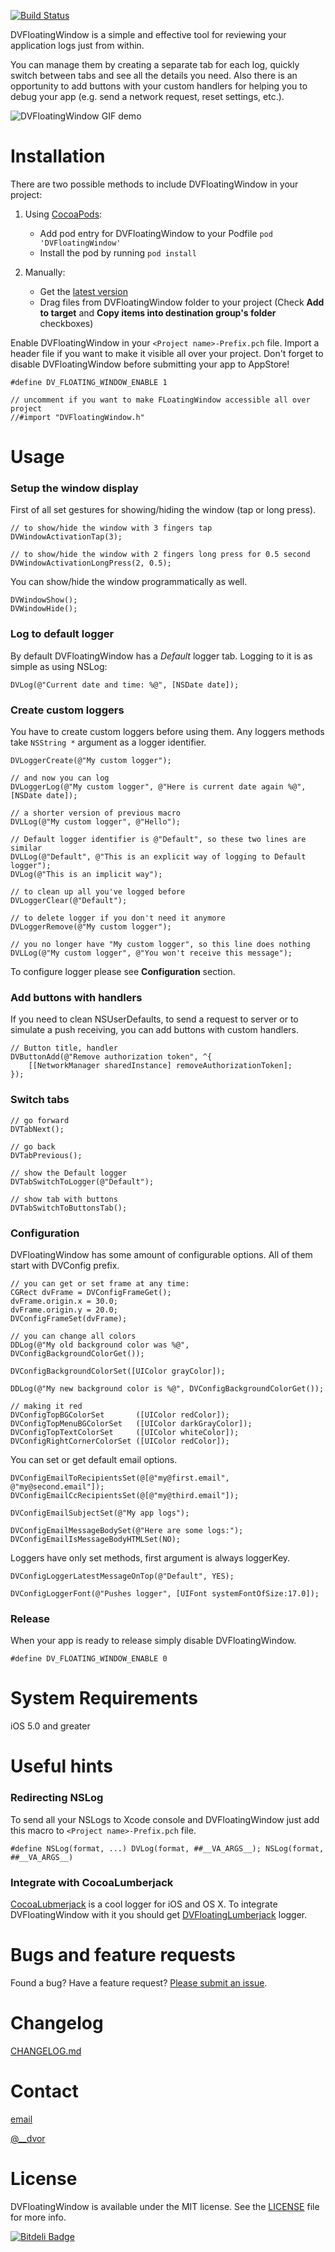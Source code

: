 [![Build Status](https://travis-ci.org/dvor/DVFloatingWindow.png?branch=master)](https://travis-ci.org/dvor/DVFloatingWindow)

DVFloatingWindow is a simple and effective tool for reviewing your application logs just from within. 

You can manage them by creating a separate tab for each log, quickly switch between tabs and see all the details you need. Also there is an opportunity to add buttons with your custom handlers for helping you to debug your app (e.g. send a network request, reset settings, etc.).

![DVFloatingWindow GIF demo](https://raw.github.com/wiki/dvor/DVFloatingWindow/demo-0.3.gif)

# Installation

There are two possible methods to include DVFloatingWindow in your project:

1. Using [CocoaPods](http://cocoapods.org):
    * Add pod entry for DVFloatingWindow to your Podfile `pod 'DVFloatingWindow'`
    * Install the pod by running `pod install`

2. Manually: 
    * Get the [latest version](https://github.com/dvor/DVFloatingWindow/archive/0.3.zip)
    * Drag files from DVFloatingWindow folder to your project (Check **Add to target** and **Copy items into destination group's folder** checkboxes)

Enable DVFloatingWindow in your `<Project name>-Prefix.pch` file. Import a header file if you want to make it visible all over your project. Don't forget to disable DVFloatingWindow before submitting your app to AppStore!


```objc
#define DV_FLOATING_WINDOW_ENABLE 1

// uncomment if you want to make FLoatingWindow accessible all over project
//#import "DVFloatingWindow.h"
```

# Usage

### Setup the window display

First of all set gestures for showing/hiding the window (tap or long press). 

```objc
// to show/hide the window with 3 fingers tap
DVWindowActivationTap(3);
```

```objc
// to show/hide the window with 2 fingers long press for 0.5 second
DVWindowActivationLongPress(2, 0.5);
```

You can show/hide the window programmatically as well.

```objc
DVWindowShow();
DVWindowHide();
```

### Log to default logger

By default DVFloatingWindow has a *Default* logger tab. Logging to it is as simple as using NSLog:

```objc
DVLog(@"Current date and time: %@", [NSDate date]);
```
### Create custom loggers

You have to create custom loggers before using them. Any loggers methods take `NSString *` argument as a logger identifier.

```objc
DVLoggerCreate(@"My custom logger");

// and now you can log
DVLoggerLog(@"My custom logger", @"Here is current date again %@", [NSDate date]);

// a shorter version of previous macro
DVLLog(@"My custom logger", @"Hello");

// Default logger identifier is @"Default", so these two lines are similar
DVLLog(@"Default", @"This is an explicit way of logging to Default logger");
DVLog(@"This is an implicit way");

// to clean up all you've logged before
DVLoggerClear(@"Default");

// to delete logger if you don't need it anymore
DVLoggerRemove(@"My custom logger");

// you no longer have "My custom logger", so this line does nothing
DVLLog(@"My custom logger", @"You won't receive this message");
```

To configure logger please see **Configuration** section.

### Add buttons with handlers

If you need to clean NSUserDefaults, to send a request to server or to simulate a push receiving, you can add buttons with custom handlers.

```objc
// Button title, handler
DVButtonAdd(@"Remove authorization token", ^{
    [[NetworkManager sharedInstance] removeAuthorizationToken];
});
```

### Switch tabs

```objc
// go forward
DVTabNext();

// go back
DVTabPrevious();

// show the Default logger
DVTabSwitchToLogger(@"Default");

// show tab with buttons
DVTabSwitchToButtonsTab();
```

### Configuration

DVFloatingWindow has some amount of configurable options. All of them start with DVConfig prefix.

```objc
// you can get or set frame at any time:
CGRect dvFrame = DVConfigFrameGet();
dvFrame.origin.x = 30.0;
dvFrame.origin.y = 20.0;
DVConfigFrameSet(dvFrame);

// you can change all colors
DDLog(@"My old background color was %@", DVConfigBackgroundColorGet());

DVConfigBackgroundColorSet([UIColor grayColor]);

DDLog(@"My new background color is %@", DVConfigBackgroundColorGet());

// making it red
DVConfigTopBGColorSet       ([UIColor redColor]);
DVConfigTopMenuBGColorSet   ([UIColor darkGrayColor]);
DVConfigTopTextColorSet     ([UIColor whiteColor]);
DVConfigRightCornerColorSet ([UIColor redColor]);
```

You can set or get default email options.

```objc
DVConfigEmailToRecipientsSet(@[@"my@first.email", @"my@second.email"]);
DVConfigEmailCcRecipientsSet(@[@"my@third.email"]);

DVConfigEmailSubjectSet(@"My app logs");

DVConfigEmailMessageBodySet(@"Here are some logs:");
DVConfigEmailIsMessageBodyHTMLSet(NO);
```

Loggers have only set methods, first argument is always loggerKey.

```objc
DVConfigLoggerLatestMessageOnTop(@"Default", YES);

DVConfigLoggerFont(@"Pushes logger", [UIFont systemFontOfSize:17.0]);
```

### Release

When your app is ready to release simply disable DVFloatingWindow.

```objc
#define DV_FLOATING_WINDOW_ENABLE 0
```

# System Requirements

iOS 5.0 and greater

# Useful hints

### Redirecting NSLog

To send all your NSLogs to Xcode console and DVFloatingWindow just add this macro to `<Project name>-Prefix.pch` file.

```objc
#define NSLog(format, ...) DVLog(format, ##__VA_ARGS__); NSLog(format, ##__VA_ARGS__)
```

### Integrate with CocoaLumberjack

[CocoaLubmerjack](https://github.com/robbiehanson/CocoaLumberjack) is a cool logger for iOS and OS X. To integrate DVFloatingWindow with it you should get [DVFloatingLumberjack](https://github.com/dvor/DVFloatingLumberjack) logger.

# Bugs and feature requests

Found a bug? Have a feature request? [Please submit an issue](https://github.com/dvor/DVFloatingWindow/issues).

# Changelog

[CHANGELOG.md](CHANGELOG.md)

# Contact

[email](mailto:dvor@dvor.me)

[@__dvor](https://twitter.com/__dvor)

# License

DVFloatingWindow is available under the MIT license. See the [LICENSE](LICENSE.txt) file for more info.


[![Bitdeli Badge](https://d2weczhvl823v0.cloudfront.net/dvor/dvfloatingwindow/trend.png)](https://bitdeli.com/free "Bitdeli Badge")

